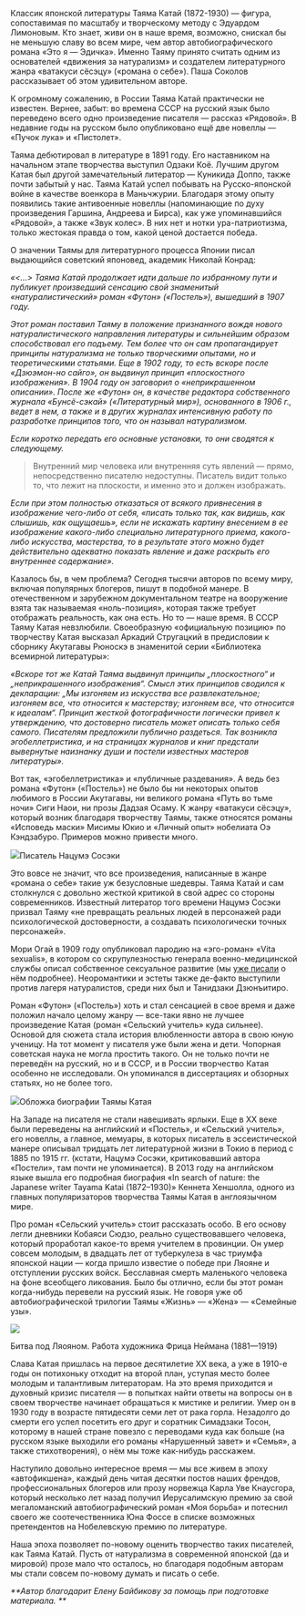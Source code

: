 Классик японской литературы Таяма Катай (1872-1930) — фигура, сопоставимая по масштабу и творческому методу с Эдуардом Лимоновым. Кто знает, живи он в наше время, возможно, снискал бы не меньшую славу во всем мире, чем автор автобиографического романа «Это я — Эдичка». Именно Таяму принято считать одним из основателей «движения за натурализм» и создателем литературного жанра «ватакуси сёсэцу» («романа о себе»). Паша Соколов рассказывает об этом удивительном авторе.

К огромному сожалению, в России Таяма Катай практически не известен. Вернее, забыт: во времена СССР на русский язык было переведено всего одно произведение писателя — рассказ «Рядовой»‌. В недавние годы на русском было опубликовано ещё две новеллы — «Пучок лука» и «Пистолет»‌. 

Таяма дебютировал в литературе в 1891 году. Его наставником на начальном этапе творчества выступил Одзаки Коё. Лучшим другом Катая был другой замечательный литератор — Куникида Доппо, также почти забытый у нас. Таяма Катай успел побывать на Русско-японской войне в качестве военкора в Маньчжурии. Благодаря этому опыту появились такие антивоенные новеллы (напоминающие по духу произведения Гаршина, Андреева и Бирса), как уже упоминавшийся «Рядовой», а также «Звук колес». В них нет и нотки ура-патриотизма, только жестокая правда о том, какой ценой достается победа.  


О значении Таямы для литературного процесса Японии писал выдающийся советский японовед, академик Николай Конрад‌:

_«<…> Таяма Катай продолжает идти дальше по избранному пути и публикует произведший сенсацию свой знаменитый «натуралистический» роман «Футон» («Постель»), вышедший в 1907 году._

_Этот роман поставил Таяму в положение признанного вождя нового натуралистического направления литературы и сильнейшим образом способствовал его подъему. Тем более что он сам пропагандирует принципы натурализма не только творческими опытами, но и теоретическими статьями. Еще в 1902 году, то есть вскоре после «Дзюэмон-но сайго», он выдвинул принцип «плоскостного изображения». В 1904 году он заговорил о «неприкрашенном описании». После же «Футон» он, в качестве редактора собственного журнала «Бунсё-сэкай» («Литературный мир»), основанного в 1906 г., ведет в нем, а также и в других журналах интенсивную работу по разработке принципов того, что он называл натурализмом._

_Если коротко передать его основные установки, то они сводятся к следующему._

> Внутренний мир человека или внутренняя суть явлений — прямо, непосредственно писателю недоступны. Писатель видит только то, что лежит на плоскости, и именно это и должен изображать. 

_Если при этом полностью отказаться от всякого привнесения в изображение чего-либо от себя, «писать только так, как видишь, как слышишь, как ощущаешь», если не искажать картину внесением в ее изображение какого-либо специально литературного приема, какого-либо искусства, мастерства, то в результате этого можно будет действительно адекватно показать явление и даже раскрыть его внутреннее содержание»._

Казалось бы, в чем проблема? Сегодня тысячи авторов по всему миру, включая популярных блогеров, пишут в подобной манере. В отечественном и зарубежном документальном театре на вооружение взята так называемая «ноль-позиция», которая также требует отображать реальность, как она есть. Но то — наше время. В СССР Таяму Катая невзлюбили. Своеобразную «официальную позицию» по творчеству Катая высказал Аркадий Стругацкий в предисловии к сборнику Акутагавы Рюноскэ в знаменитой серии «Библиотека всемирной литературы»‌: 

_«Вскоре тот же Катай Таяма выдвинул принципы „плоскостного“ и „неприкрашенного изображения“. Смысл этих принципов сводился к декларации: „Мы изгоняем из искусства все развлекательное; изгоняем все, что относится к мастерству; изгоняем все, что относится к идеалам“. Принцип жесткой фотографичности логически привел к утверждению, что достоверно писатель может описать только себя самого. Писателям предложили публично раздеться. Так возникла эгобеллетристика, и на страницах журналов и книг предстали вывернутые наизнанку души и постели известных мастеров литературы»._

Вот так, «эгобеллетристика» и «публичные раздевания». А ведь без романа «Футон» («Постель») не было бы ни некоторых опытов любимого в России Акутагавы, ни великого романа «Путь во тьме ночи» Сиги Наои, ни прозы Дадзая Осаму. К жанру «ватакуси сёсэцу», который возник благодаря творчеству Таямы, также относятся романы «Исповедь маски» Мисимы Юкио и «Личный опыт» нобелиата Оэ Кэндзабуро. Примеров можно привести много.

![](https://assets.discours.io/unsafe/900x/production/image/4f2e4980-78c7-11ea-842b-67b76f136ed2.jpg)Писатель Нацумэ Сосэки

Это вовсе не значит, что все произведения, написанные в жанре «романа о себе» такие уж безусловные шедевры. Таяма Катай и сам столкнулся с довольно жесткой критикой в свой адрес со стороны современников. Известный литератор того времени Нацумэ Сосэки призвал Таяму «не превращать реальных людей в персонажей ради психологической достоверности, а создавать психологически точных персонажей». 

Мори Огай в 1909 году опубликовал пародию на «эго-роман» «Vita sexualis», в котором со скрупулезностью генерала военно-медицинской службы описал собственное сексуальное развитие (мы [уже писали](https://discours.io/articles/culture/7-yaponskih-romanov-epohi-moderna-kotorye-davno-pora-perevesti-na-russkiy-yazyk) о нём подробнее). Неоромантики и эстеты также де-факто выступили против лагеря натуралистов, среди них был и Танидзаки Дзюнъитиро. 

Роман «Футон» («Постель») хоть и стал сенсацией в свое время и даже положил начало целому жанру — все-таки явно не лучшее произведение Катая (роман «Сельский учитель» куда сильнее). Основой для сюжета стала история влюбленности автора в свою юную ученицу. На тот момент у писателя уже были жена и дети. Чопорная советская наука не могла простить такого. Он не только почти не переведён на русский, но и в СССР, и в России творчество Катая особенно не исследовали. Он упоминался в диссертациях и обзорных статьях, но не более того. 

![](https://assets.discours.io/unsafe/900x/production/image/d882f420-78c6-11ea-842b-67b76f136ed2.jpg)Обложка биографии Таямы Катая

На Западе на писателя не стали навешивать ярлыки. Еще в XX веке были переведены на английский и «Постель», и «Сельский учитель», его новеллы, а главное, мемуары, в которых писатель в эссеистической манере описывал тридцать лет литературной жизни в Токио в период с 1885 по 1915 гг. (кстати, Нацумэ Сосэки, критиковавший автора «Постели», там почти не упоминается). В 2013 году на английском языке вышла его подробная биография «In search of nature: the Japanese writer Tayama Katai (1872–1930)» Кеннета Хеншолла, одного из главных популяризаторов творчества Таямы Катая в англоязычном мире. 

Про роман «Сельский учитель» стоит рассказать особо. В его основу легли дневники Кобаяси Сюдзо, реально существовавшего человека, который проработал какое-то время учителем в провинции. Он умер совсем молодым, в двадцать лет от туберкулеза в час триумфа японской нации — когда пришло известие о победе при Ляояне и отступлении русских войск. Бесславная смерть маленького человека на фоне всеобщего ликования. Было бы отлично, если бы этот роман когда-нибудь перевели на русский язык. Не говоря уже об автобиографической трилогии Таямы «Жизнь» — «Жена» — «Семейные узы». 

![](https://assets.discours.io/unsafe/900x/production/image/77d7fc50-78c7-11ea-842b-67b76f136ed2.jpeg)

Битва под Ляояном. Работа художника Фрица Неймана (1881—1919)

Слава Катая пришлась на первое десятилетие XX века, а уже в 1910-е годы он потихоньку отходит на второй план, уступая место более молодым и талантливым литераторам. На это время приходится и духовный кризис писателя — в попытках найти ответы на вопросы он в своем творчестве начинает обращаться к мистике и религии. Умер он в 1930 году в возрасте пятидесяти семи лет от рака горла. Незадолго до смерти его успел посетить его друг и соратник Симадзаки Тосон, которому в нашей стране повезло с переводами куда как больше (на русском языке выходили его романы «Нарушенный завет» и «Семья», а также стихотворения), о нём мы тоже как-нибудь расскажем.

Наступило довольно интересное время — мы все живем в эпоху «автофикшена», каждый день читая десятки постов наших френдов, профессиональных блогеров или прозу норвежца Карла Уве Кнаусгора, который несколько лет назад получил Иерусалимскую премию за свой мегаломанский автобиографический роман «Моя борьба» и потеснил своего же соотечественника Юна Фоссе в списке возможных претендентов на Нобелевскую премию по литературе. 

Наша эпоха позволяет по-новому оценить творчество таких писателей, как Таяма Катай. Пусть от натурализма в современной японской (да и мировой) прозе мало что осталось, но благодаря подобным авторам мы стали совсем по-новому думать и писать о себе. 

_**Автор благодарит Елену Байбикову за помощь при подготовке материала. **_
